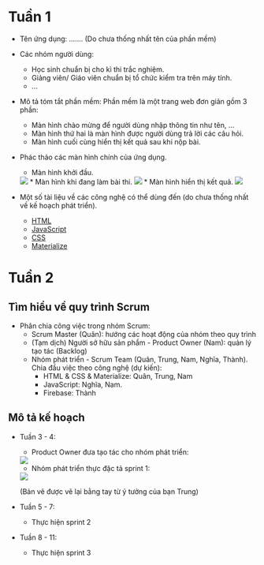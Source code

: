 # Tuần 1
* Tên ứng dụng: ....... (Do chưa thống nhất tên của phần mềm)
* Các nhóm người dùng:
    * Học sinh chuẩn bị cho kì thi trắc nghiệm.
    * Giảng viên/ Giáo viên chuẩn bị tổ chức kiểm tra trên máy tính.
    * ...

* Mô tả tóm tắt phần mềm: Phần mềm là một trang web đơn giản gồm 3 phần:
    * Màn hình chào mừng để người dùng nhập thông tin như tên, ...
    * Màn hình thứ hai là màn hình được người dùng trả lời các câu hỏi.
    * Màn hình cuối cùng hiển thị kết quả sau khi nộp bài.
    
* Phác thảo các màn hình chính của ứng dụng.
    * Màn hình khởi đầu.
    <img src="https://github.com/truonganhhoang/INT2208-7-2019/blob/master/nhom-9/res/img/1.png">
    * Màn hình khi đang làm bài thi.
    <img src="https://github.com/truonganhhoang/INT2208-7-2019/blob/master/nhom-9/res/img/2.png">
    * Màn hình hiển thị kết quả.
    <img src="https://github.com/truonganhhoang/INT2208-7-2019/blob/master/nhom-9/res/img/3.png">
* Một số tài liệu về các công nghệ có thể dùng đến (do chưa thống nhất về kế hoạch phát triển).
    * [HTML](https://www.w3.org/html/)
    * [JavaScript](https://developer.mozilla.org/vi/docs/Web/JavaScript)
    * [CSS](https://www.w3.org/standards/webdesign/htmlcss#whatcss)
    * [Materialize](https://materializecss.com/)
# Tuần 2
## Tìm hiểu về quy trình Scrum
* Phân chia công việc trong nhóm Scrum:
    * Scrum Master (Quân): hướng các hoạt động của nhóm theo quy trình
    * (Tạm dịch) Người sở hữu sản phẩm - Product Owner (Nam): quản lý tạo tác (Backlog)
    * Nhóm phát triển - Scrum Team (Quân, Trung, Nam, Nghĩa, Thành). Chia đầu việc theo công nghệ (dự kiến):
        * HTML & CSS & Materialize: Quân, Trung, Nam
        * JavaScript: Nghĩa, Nam.
        * Firebase: Thành
## Mô tả kế hoạch
* Tuần 3 - 4:
    * Product Owner đưa tạo tác cho nhóm phát triển:
    <img src="https://github.com/truonganhhoang/INT2208-7-2019/blob/master/nhom-9/res/img/sprint_backlog.png">
    
    * Nhóm phát triển thực đặc tả sprint 1:
    <img src="https://github.com/truonganhhoang/INT2208-7-2019/blob/master/nhom-9/res/img/requirement1.png">
    
    (Bản vẽ được vẽ lại bằng tay từ ý tưởng của bạn Trung)

* Tuần 5 - 7:
    * Thực hiện sprint 2
    
* Tuần 8 - 11:
    * Thực hiện sprint 3
